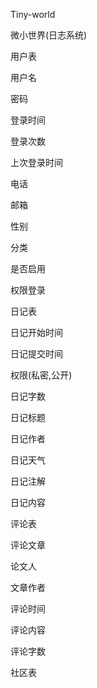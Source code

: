 Tiny-world

微小世界(日志系统)



用户表

用户名

密码

登录时间

登录次数

上次登录时间

电话

邮箱

性别

分类

是否启用



权限登录



日记表

日记开始时间

日记提交时间

权限(私密,公开)

日记字数

日记标题

日记作者

日记天气

日记注解

日记内容





评论表

评论文章

论文人

文章作者

评论时间

评论内容

评论字数







社区表

